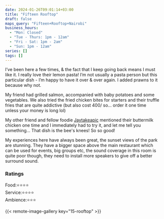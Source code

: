 ```yaml
---
date: 2024-01-26T09:01:14+03:00
title: "Fifteen Rooftop"
draft: false
maps_query: "Fifteen+Rooftop+Nairobi"
business_hours:
  - "Mon: Closed"
  - "Tue - Thurs: 1pm - 12am"
  - "Fri - Sat: 1pm - 2am"
  - "Sun: 1pm - 12am"
series: []
tags: []
---
```


I’ve been here a few times, & the fact that I keep going back means I must like it. I really love their lemon pasta! I’m not usually a pasta person but this particular dish - I’m happy to have it over & over again. I added prawns to it because why not.

My friend had grilled salmon, accompanied with baby potatoes and some vegetables. We also tried the fried chicken bites for starters and their truffle fries that are quite addictive (but also cost 400/ so… order it one time unless your money is long lol)

My other friend and fellow foodie [Jaytakeapic](https://www.instagram.com/jaytakeapic/) mentioned their buttermilk chicken one time and I immediately had to try it, and let me tell you something… That dish is the bee's knees! So so good!

My experiences here have always been great, the sunset views of the park are stunning. They have a bigger space above the main restaurant which can be used for events, big groups etc, the sound coverage in this room is quite poor though, they need to install more speakers to give off a better surround sound.

### Ratings

Food:⭐️⭐️⭐️⭐️<br>
Service:⭐️⭐️⭐️⭐️<br>
Ambience:⭐️⭐️⭐️<br>

{{< remote-image-gallery key="15-rooftop" >}}
